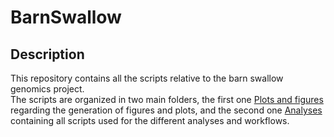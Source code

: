 # BarnSwallow
## Description

This repository contains all the scripts relative to the barn swallow genomics project. <br />
The scripts are organized in two main folders, the first one [Plots and figures](https://github.com/SwallowGenomics/BarnSwallow/tree/main/Plots%20and%20figures) regarding the generation of figures and plots, and the second one [Analyses](https://github.com/SwallowGenomics/BarnSwallow/tree/main/Analyses) containing all scripts used for the different analyses and workflows. <br />

